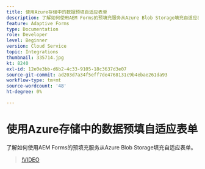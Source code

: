 ```yaml
---
title: 使用Azure存储中的数据预填自适应表单
description: 了解如何使用AEM Forms的预填充服务从Azure Blob Storage填充自适应表单。
feature: Adaptive Forms
type: Documentation
role: Developer
level: Beginner
version: Cloud Service
topic: Integrations
thumbnail: 335714.jpg
kt: 8240
exl-id: 12e0e3bb-d6b2-4c33-9105-18c3637d3e07
source-git-commit: ad203d7a34f5eff7de4768131c9b4ebae261da93
workflow-type: tm+mt
source-wordcount: '48'
ht-degree: 0%

---
```


# 使用Azure存储中的数据预填自适应表单

了解如何使用AEM Forms的预填充服务从Azure Blob Storage填充自适应表单。

>[!VIDEO](https://video.tv.adobe.com/v/335714/?quality=12&learn=on)
